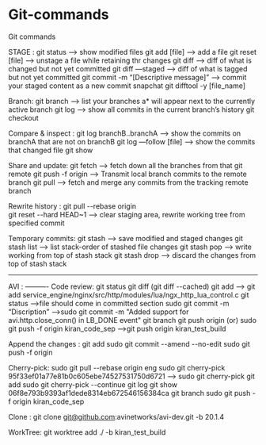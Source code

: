 # Git-commands
Git commands


STAGE :
git status       		—> show modified files
git add [file]  		—> add a file 
git reset [file]		--> unstage a file while retaining thr changes
git diff 			—> diff of what is changed but not yet committed
git diff —staged	—> diff of what is tagged but not yet committed
git commit -m “[Descriptive message]”  	—> commit your staged content as a new commit snapchat
git difftool -y [file_name]

Branch:
git branch		—> list your branches a* will appear next to the currently active branch
git log  			—> show all commits in the current branch’s history
git checkout <branch>


Compare & inspect :
git log branchB..branchA 		—> show the commits on branchA that are not on branchB
git log —follow [file]			—> show the commits that changed file
git show


Share and update:
git fetch 					—> fetch down all the branches from that git remote
git push -f origin <branch>  —> Transmit  local branch commits to the remote branch
git pull					—> fetch and merge any commits from the tracking remote branch

Rewrite history :
git pull --rebase origin <branch>  
git reset --hard HEAD~1 		—> clear staging area, rewrite working tree from specified commit 

Temporary commits:
git stash 		—> save modified and staged changes 
git stash list		—> list stack-order of stashed file changes 
git stash pop		—> write working from top of stash stack
git stash drop	—> discard the changes from top of stash stack

  ----------------------------------------------------------------------------------------------------------------------------------------------

AVI :
———-
Code review:
git status
git diff (git diff --cached)
git add <file>  —> git add service_engine/nginx/src/http/modules/lua/ngx_http_lua_control.c
git status         —>file should come in committed section
sudo git commit -m “Discription” —>sudo git commit -m "Added support for avi.http.close_conn() in LB_DONE event" 
git branch 
git push origin <branch>   (or) sudo git push -f origin kiran_code_sep —>git push origin kiran_test_build

Append the changes :
git add <file>
sudo git commit --amend --no-edit
sudo git push -f origin <branch-name>

Cherry-pick:
sudo git pull --rebase origin eng
sudo git cherry-pick 95f33ef01a77e81b0c605ebe74527531750d6721   —> sudo git cherry-pick <commit id>
git add <file1> <file2>
sudo git cherry-pick --continue
git log
git show 06f8e793b9393af1dede8314eb672546156384ca
git branch
sudo git push -f origin kiran_code_sep

Clone :
git clone git@github.com:avinetworks/avi-dev.git -b 20.1.4

WorkTree:
git worktree add ./ -b kiran_test_build
